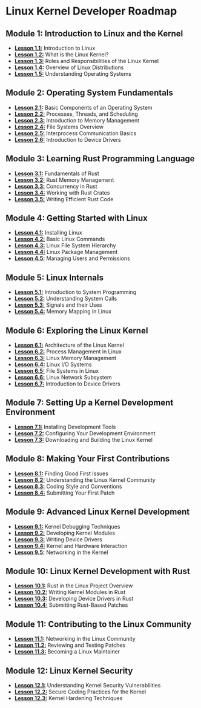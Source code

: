 # Linux Kernel Developer Roadmap

## Module 1: Introduction to Linux and the Kernel
- [**Lesson 1.1:**](./Lessons/Module1/L1.1.md) Introduction to Linux
- [**Lesson 1.2:**](./Lessons/Module1/L1.2.md) What is the Linux Kernel?
- [**Lesson 1.3:**](./Lessons/Module1/L1.3.md) Roles and Responsibilities of the Linux Kernel
- [**Lesson 1.4:**](./Lessons/Module1/L1.4.md) Overview of Linux Distributions
- [**Lesson 1.5:**](./Lessons/Module1/L1.5.md) Understanding Operating Systems

## Module 2: Operating System Fundamentals
- [**Lesson 2.1:**](./Lessons/Module2/L2.1.md) Basic Components of an Operating System
- [**Lesson 2.2:**](./Lessons/Module2/L2.2.md) Processes, Threads, and Scheduling
- [**Lesson 2.3:**](./Lessons/Module2/L2.3.md) Introduction to Memory Management
- [**Lesson 2.4:**](#) File Systems Overview
- [**Lesson 2.5:**](#) Interprocess Communication Basics
- [**Lesson 2.6:**](#) Introduction to Device Drivers

## Module 3: Learning Rust Programming Language
- [**Lesson 3.1:**](#) Fundamentals of Rust
- [**Lesson 3.2:**](#) Rust Memory Management
- [**Lesson 3.3:**](#) Concurrency in Rust
- [**Lesson 3.4:**](#) Working with Rust Crates
- [**Lesson 3.5:**](#) Writing Efficient Rust Code

## Module 4: Getting Started with Linux
- [**Lesson 4.1:**](#) Installing Linux
- [**Lesson 4.2:**](#) Basic Linux Commands
- [**Lesson 4.3:**](#) Linux File System Hierarchy
- [**Lesson 4.4:**](#) Linux Package Management
- [**Lesson 4.5:**](#) Managing Users and Permissions

## Module 5: Linux Internals
- [**Lesson 5.1:**](#) Introduction to System Programming
- [**Lesson 5.2:**](#) Understanding System Calls
- [**Lesson 5.3:**](#) Signals and their Uses
- [**Lesson 5.4:**](#) Memory Mapping in Linux

## Module 6: Exploring the Linux Kernel
- [**Lesson 6.1:**](#) Architecture of the Linux Kernel
- [**Lesson 6.2:**](#) Process Management in Linux
- [**Lesson 6.3:**](#) Linux Memory Management
- [**Lesson 6.4:**](#) Linux I/O Systems
- [**Lesson 6.5:**](#) File Systems in Linux
- [**Lesson 6.6:**](#) Linux Network Subsystem
- [**Lesson 6.7:**](#) Introduction to Device Drivers

## Module 7: Setting Up a Kernel Development Environment
- [**Lesson 7.1:**](#) Installing Development Tools
- [**Lesson 7.2:**](#) Configuring Your Development Environment
- [**Lesson 7.3:**](#) Downloading and Building the Linux Kernel

## Module 8: Making Your First Contributions
- [**Lesson 8.1:**](#) Finding Good First Issues
- [**Lesson 8.2:**](#) Understanding the Linux Kernel Community
- [**Lesson 8.3:**](#) Coding Style and Conventions
- [**Lesson 8.4:**](#) Submitting Your First Patch

## Module 9: Advanced Linux Kernel Development
- [**Lesson 9.1:**](#) Kernel Debugging Techniques
- [**Lesson 9.2:**](#) Developing Kernel Modules
- [**Lesson 9.3:**](#) Writing Device Drivers
- [**Lesson 9.4:**](#) Kernel and Hardware Interaction
- [**Lesson 9.5:**](#) Networking in the Kernel

## Module 10: Linux Kernel Development with Rust
- [**Lesson 10.1:**](#) Rust in the Linux Project Overview
- [**Lesson 10.2:**](#) Writing Kernel Modules in Rust
- [**Lesson 10.3:**](#) Developing Device Drivers in Rust
- [**Lesson 10.4:**](#) Submitting Rust-Based Patches

## Module 11: Contributing to the Linux Community
- [**Lesson 11.1:**](#) Networking in the Linux Community
- [**Lesson 11.2:**](#) Reviewing and Testing Patches
- [**Lesson 11.3:**](#) Becoming a Linux Maintainer

## Module 12: Linux Kernel Security
- [**Lesson 12.1:**](#) Understanding Kernel Security Vulnerabilities
- [**Lesson 12.2:**](#) Secure Coding Practices for the Kernel
- [**Lesson 12.3:**](#) Kernel Hardening Techniques
